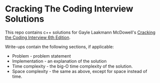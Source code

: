 # Cracking The Coding Interview Solutions

This repo contains c++ solutions for Gayle Laakmann McDowell's  [Cracking the Coding Interview 6th Edition](https://www.amazon.com/dp/0984782850/ref=cm_sw_r_cp_ep_dp_VrEkzbJNJGZKX).

Write-ups contain the following sections, if applicable:
<ul>
  <li>Problem - problem statement</li>
   <li>Implementation - an explanation of the solution</li>
   <li>Time complexity - the big-O time complexity of the solution.</li>
   <li>Space complexity - the same as above, except for space instead of time.</li>
</ul>
